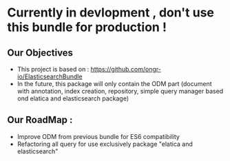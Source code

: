 # Currently in devlopment , don't use this bundle for production !
## Our Objectives
* This project is based on : https://github.com/ongr-io/ElasticsearchBundle
* In the future, this package will only contain the ODM part (document with annotation, index creation, repository, simple query manager based ond elatica and elasticsearch package)
 
## Our RoadMap :
* Improve ODM from previous bundle for ES6 compatibility
* Refactoring all query for use exclusively package "elatica and elasticsearch"
 



